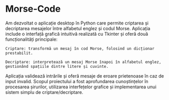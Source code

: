 # Morse-Code
Am dezvoltat o aplicație desktop în Python care permite criptarea și decriptarea mesajelor între alfabetul englez și codul Morse. Aplicația include o interfață grafică intuitivă realizată cu Tkinter și oferă două funcționalități principale:

    Criptare: transformă un mesaj în cod Morse, folosind un dicționar prestabilit.

    Decriptare: interpretează un mesaj Morse înapoi în alfabetul englez, gestionând spațiile dintre litere și cuvinte.

Aplicația validează intrările și oferă mesaje de eroare prietenoase în caz de input invalid. Scopul proiectului a fost aprofundarea cunoștințelor în procesarea șirurilor, utilizarea interfețelor grafice și implementarea unui sistem simplu de criptare/decriptare.
